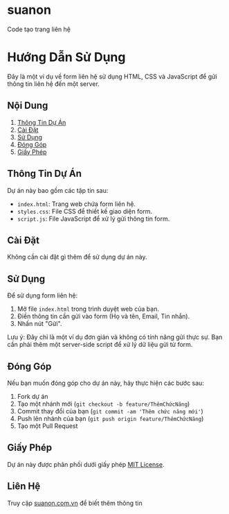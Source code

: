 # suanon
Code tạo trang liên hệ

# Hướng Dẫn Sử Dụng

Đây là một ví dụ về form liên hệ sử dụng HTML, CSS và JavaScript để gửi thông tin liên hệ đến một server.

## Nội Dung

1. [Thông Tin Dự Án](#thông-tin-dự-án)
2. [Cài Đặt](#cài-đặt)
3. [Sử Dụng](#sử-dụng)
4. [Đóng Góp](#đóng-góp)
5. [Giấy Phép](#giấy-phép)

## Thông Tin Dự Án

Dự án này bao gồm các tập tin sau:
- `index.html`: Trang web chứa form liên hệ.
- `styles.css`: File CSS để thiết kế giao diện form.
- `script.js`: File JavaScript để xử lý gửi thông tin form.

## Cài Đặt

Không cần cài đặt gì thêm để sử dụng dự án này.

## Sử Dụng

Để sử dụng form liên hệ:
1. Mở file `index.html` trong trình duyệt web của bạn.
2. Điền thông tin cần gửi vào form (Họ và tên, Email, Tin nhắn).
3. Nhấn nút "Gửi".

Lưu ý: Đây chỉ là một ví dụ đơn giản và không có tính năng gửi thực sự. Bạn cần phải thêm một server-side script để xử lý dữ liệu gửi từ form.

## Đóng Góp

Nếu bạn muốn đóng góp cho dự án này, hãy thực hiện các bước sau:
1. Fork dự án
2. Tạo một nhánh mới (`git checkout -b feature/ThêmChứcNăng`)
3. Commit thay đổi của bạn (`git commit -am 'Thêm chức năng mới'`)
4. Push lên nhánh của bạn (`git push origin feature/ThêmChứcNăng`)
5. Tạo một Pull Request

## Giấy Phép

Dự án này được phân phối dưới giấy phép [MIT License](LICENSE).

## Liên Hệ

Truy cập [suanon.com.vn](https://suanon.com.vn) để biết thêm thông tin
